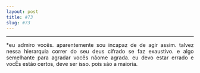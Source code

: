 ```yaml
---
layout: post
title: #73
slug: #73
---
```

---
<p class="description" style="text-align: justify;">
*eu admiro vocês. aparentemente sou incapaz de de agir assim. talvez nessa hierarquia correr do seu deus cifrado se faz exaustivo. e  algo semelhante para agradar vocês nãome agrada. eu devo estar errado e vocÊs estão certos, deve ser isso. pois são a maioria. 
